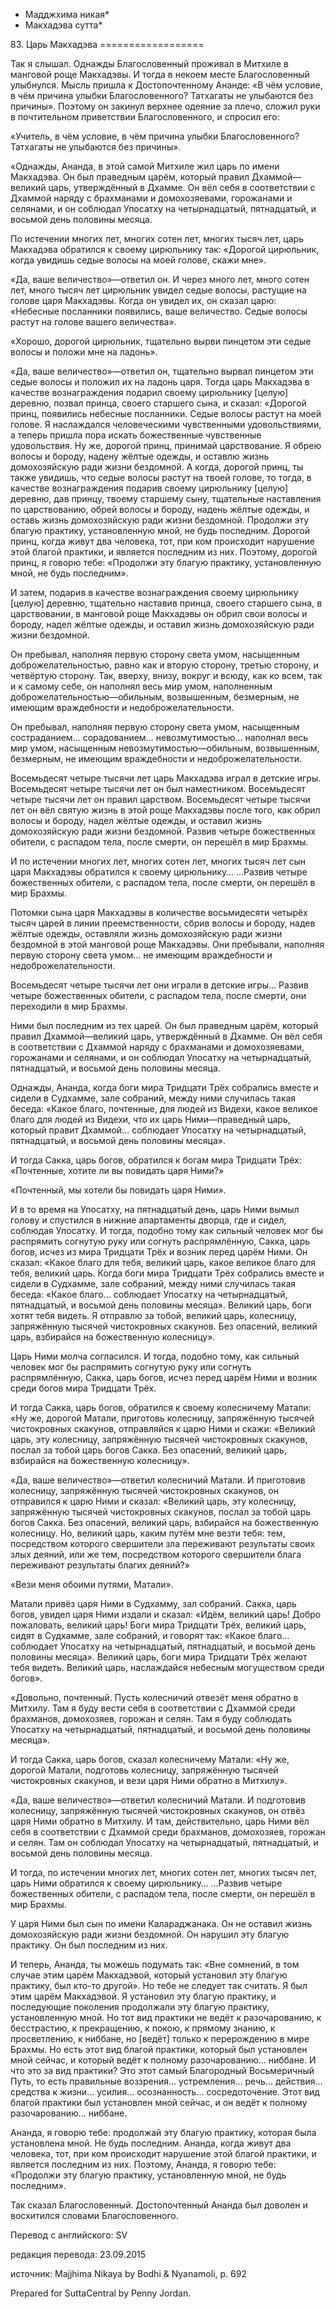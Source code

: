 * Мадджхима никая*
* Макхадэва сутта*

83\. Царь Макхадэва
\=\=\=\=\=\=\=\=\=\=\=\=\=\=\=\=\=\=

Так я слышал\. Однажды Благословенный проживал в Митхиле в манговой роще Макхадэвы\. И тогда в некоем месте Благословенный улыбнулся\. Мысль пришла к Достопочтенному Ананде: «В чём условие, в чём причина улыбки Благословенного? Татхагаты не улыбаются без причины»\. Поэтому он закинул верхнее одеяние за плечо, сложил руки в почтительном приветствии Благословенного, и спросил его:

«Учитель, в чём условие, в чём причина улыбки Благословенного? Татхагаты не улыбаются без причины»\.

«Однажды, Ананда, в этой самой Митхиле жил царь по имени Макхадэва\. Он был праведным царём, который правил Дхаммой—великий царь, утверждённый в Дхамме\. Он вёл себя в соответствии с Дхаммой наряду с брахманами и домохозяевами, горожанами и селянами, и он соблюдал Упосатху на четырнадцатый, пятнадцатый, и восьмой день половины месяца\.

По истечении многих лет, многих сотен лет, многих тысяч лет, царь Макхадэва обратился к своему цирюльнику так: «Дорогой цирюльник, когда увидишь седые волосы на моей голове, скажи мне»\.

«Да, ваше величество»—ответил он\. И через много лет, много сотен лет, много тысяч лет цирюльник увидел седые волосы, растущие на голове царя Макхадэвы\. Когда он увидел их, он сказал царю: «Небесные посланники появились, ваше величество\. Седые волосы растут на голове вашего величества»\.

«Хорошо, дорогой цирюльник, тщательно вырви пинцетом эти седые волосы и положи мне на ладонь»\.

«Да, ваше величество»—ответил он, тщательно вырвал пинцетом эти седые волосы и положил их на ладонь царя\. Тогда царь Макхадэва в качестве вознаграждения подарил своему цирюльнику \[целую\] деревню, позвал принца, своего старшего сына, и сказал: «Дорогой принц, появились небесные посланники\. Седые волосы растут на моей голове\. Я наслаждался человеческими чувственными удовольствиями, а теперь пришла пора искать божественные чувственные удовольствия\. Ну же, дорогой принц, принимай царствование\. Я обрею волосы и бороду, надену жёлтые одежды, и оставлю жизнь домохозяйскую ради жизни бездомной\. А когда, дорогой принц, ты также увидишь, что седые волосы растут на твоей голове, то тогда, в качестве вознаграждения подарив своему цирюльнику \[целую\] деревню, дав принцу, твоему старшему сыну, тщательные наставления по царствованию, обрей волосы и бороду, надень жёлтые одежды, и оставь жизнь домохозяйскую ради жизни бездомной\. Продолжи эту благую практику, установленную мной, не будь последним\. Дорогой принц, когда живут два человека, тот, при ком происходит нарушение этой благой практики, и является последним из них\. Поэтому, дорогой принц, я говорю тебе: «Продолжи эту благую практику, установленную мной, не будь последним»\.

И затем, подарив в качестве вознаграждения своему цирюльнику \[целую\] деревню, тщательно наставив принца, своего старшего сына, в царствовании, в манговой роще Макхадэвы он обрил свои волосы и бороду, надел жёлтые одежды, и оставил жизнь домохозяйскую ради жизни бездомной\.

Он пребывал, наполняя первую сторону света умом, насыщенным доброжелательностью, равно как и вторую сторону, третью сторону, и четвёртую сторону\. Так, вверху, внизу, вокруг и всюду, как ко всем, так и к самому себе, он наполнял весь мир умом, наполненным доброжелательностью—обильным, возвышенным, безмерным, не имеющим враждебности и недоброжелательности\.

Он пребывал, наполняя первую сторону света умом, насыщенным состраданием… сорадованием… невозмутимостью… наполнял весь мир умом, насыщенным невозмутимостью—обильным, возвышенным, безмерным, не имеющим враждебности и недоброжелательности\.

Восемьдесят четыре тысячи лет царь Макхадэва играл в детские игры\. Восемьдесят четыре тысячи лет он был наместником\. Восемьдесят четыре тысячи лет он правил царством\. Восемьдесят четыре тысячи лет он вёл святую жизнь в этой роще Макхадэвы после того, как обрил волосы и бороду, надел жёлтые одежды, и оставил жизнь домохозяйскую ради жизни бездомной\. Развив четыре божественных обители, с распадом тела, после смерти, он перешёл в мир Брахмы\.

И по истечении многих лет, многих сотен лет, многих тысяч лет сын царя Макхадэвы обратился к своему цирюльнику… …Развив четыре божественных обители, с распадом тела, после смерти, он перешёл в мир Брахмы\.

Потомки сына царя Макхадэвы в количестве восьмидесяти четырёх тысяч царей в линии преемственности, сбрив волосы и бороду, надев жёлтые одежды, оставляли жизнь домохозяйскую ради жизни бездомной в этой манговой роще Макхадэвы\. Они пребывали, наполняя первую сторону света умом… не имеющим враждебности и недоброжелательности\.

Восемьдесят четыре тысячи лет они играли в детские игры… Развив четыре божественных обители, с распадом тела, после смерти, они переходили в мир Брахмы\.

Ними был последним из тех царей\. Он был праведным царём, который правил Дхаммой—великий царь, утверждённый в Дхамме\. Он вёл себя в соответствии с Дхаммой наряду с брахманами и домохозяевами, горожанами и селянами, и он соблюдал Упосатху на четырнадцатый, пятнадцатый, и восьмой день половины месяца\.

Однажды, Ананда, когда боги мира Тридцати Трёх собрались вместе и сидели в Судхамме, зале собраний, между ними случилась такая беседа: «Какое благо, почтенные, для людей из Видехи, какое великое благо для людей из Видехи, что их царь Ними—праведный царь, который правит Дхаммой… соблюдает Упосатху на четырнадцатый, пятнадцатый, и восьмой день половины месяца»\.

И тогда Сакка, царь богов, обратился к богам мира Тридцати Трёх: «Почтенные, хотите ли вы повидать царя Ними?»

«Почтенный, мы хотели бы повидать царя Ними»\.

И в то время на Упосатху, на пятнадцатый день, царь Ними вымыл голову и спустился в нижние апартаменты дворца, где и сидел, соблюдая Упосатху\. И тогда, подобно тому как сильный человек мог бы распрямить согнутую руку или согнуть распрямлённую, Сакка, царь богов, исчез из мира Тридцати Трёх и возник перед царём Ними\. Он сказал: «Какое благо для тебя, великий царь, какое великое благо для тебя, великий царь\. Когда боги мира Тридцати Трёх собрались вместе и сидели в Судхамме, зале собраний, между ними случилась такая беседа: «Какое благо… соблюдает Упосатху на четырнадцатый, пятнадцатый, и восьмой день половины месяца»\. Великий царь, боги хотят тебя видеть\. Я отправлю за тобой, великий царь, колесницу, запряжённую тысячей чистокровных скакунов\. Без опасений, великий царь, взбирайся на божественную колесницу»\.

Царь Ними молча согласился\. И тогда, подобно тому, как сильный человек мог бы распрямить согнутую руку или согнуть распрямлённую, Сакка, царь богов, исчез перед царём Ними и возник среди богов мира Тридцати Трёх\.

И тогда Сакка, царь богов, обратился к своему колесничему Матали: «Ну же, дорогой Матали, приготовь колесницу, запряжённую тысячей чистокровных скакунов, отправляйся к царю Ними и скажи: «Великий царь, эту колесницу, запряжённую тысячей чистокровных скакунов, послал за тобой царь богов Сакка\. Без опасений, великий царь, взбирайся на божественную колесницу»\.

«Да, ваше величество»—ответил колесничий Матали\. И приготовив колесницу, запряжённую тысячей чистокровных скакунов, он отправился к царю Ними и сказал: «Великий царь, эту колесницу, запряжённую тысячей чистокровных скакунов, послал за тобой царь богов Сакка\. Без опасений, великий царь, взбирайся на божественную колесницу\. Но, великий царь, каким путём мне везти тебя: тем, посредством которого свершители зла переживают результаты своих злых деяний, или же тем, посредством которого свершители блага переживают результаты благих деяний?»

«Вези меня обоими путями, Матали»\.

Матали привёз царя Ними в Судхамму, зал собраний\. Сакка, царь богов, увидел царя Ними издали и сказал: «Идём, великий царь\! Добро пожаловать, великий царь\! Боги мира Тридцати Трёх, великий царь, сидят в Судхамме, зале собраний, и говорят так: «Какое благо… соблюдает Упосатху на четырнадцатый, пятнадцатый, и восьмой день половины месяца»\. Великий царь, боги мира Тридцати Трёх желают тебя видеть\. Великий царь, наслаждайся небесным могуществом среди богов»\.

«Довольно, почтенный\. Пусть колесничий отвезёт меня обратно в Митхилу\. Там я буду вести себя в соответствии с Дхаммой среди брахманов, домохозяев, горожан и селян\. Там я буду соблюдать Упосатху на четырнадцатый, пятнадцатый, и восьмой день половины месяца»\.

И тогда Сакка, царь богов, сказал колесничему Матали: «Ну же, дорогой Матали, подготовь колесницу, запряжённую тысячей чистокровных скакунов, и вези царя Ними обратно в Митхилу»\.

«Да, ваше величество»—ответил колесничий Матали\. И подготовив колесницу, запряжённую тысячей чистокровных скакунов, он отвёз царя Ними обратно в Митхилу\. И там, действительно, царь Ними вёл себя в соответствии с Дхаммой среди брахманов, домохозяев, горожан и селян\. Там он соблюдал Упосатху на четырнадцатый, пятнадцатый, и восьмой день половины месяца\.

И тогда, по истечении многих лет, многих сотен лет, многих тысяч лет, царь Ними обратился к своему цирюльнику… …Развив четыре божественных обители, с распадом тела, после смерти, он перешёл в мир Брахмы\.

У царя Ними был сын по имени Калараджанака\. Он не оставил жизнь домохозяйскую ради жизни бездомной\. Он нарушил эту благую практику\. Он был последним из них\.

И теперь, Ананда, ты можешь подумать так: «Вне сомнений, в том случае этим царём Макхадэвой, который установил эту благую практику, был кто\-то другой»\. Но тебе не следует так считать\. Я был этим царём Макхадэвой\. Я установил эту благую практику, и последующие поколения продолжали эту благую практику, установленную мной\. Но тот вид практики не ведёт к разочарованию, к бесстрастию, к прекращению, к покою, к прямому знанию, к просветлению, к ниббане, но \[ведёт\] только к перерождению в мире Брахмы\. Но есть этот вид благой практики, который был установлен мной сейчас, и который ведёт к полному разочарованию… ниббане\. И что это за вид практики? Это этот самый Благородный Восьмеричный Путь, то есть правильные воззрения… устремления… речь… действия… средства к жизни… усилия… осознанность… сосредоточение\. Этот вид благой практики был установлен мной сейчас, и он ведёт к полному разочарованию… ниббане\.

Ананда, я говорю тебе: продолжай эту благую практику, которая была установлена мной\. Не будь последним\. Ананда, когда живут два человека, тот, при ком происходит нарушение этой благой практики, и является последним из них\. Поэтому, Ананда, я говорю тебе: «Продолжи эту благую практику, установленную мной, не будь последним»\.

Так сказал Благословенный\. Достопочтенный Ананда был доволен и восхитился словами Благословенного\.

Перевод с английского: SV

редакция перевода: 23\.09\.2015

источник: Majjhima Nikaya by Bodhi & Nyanamoli, p\. 692

Prepared for SuttaCentral by Penny Jordan\.